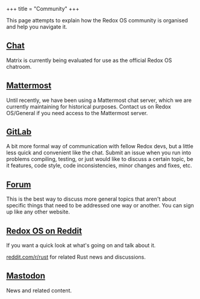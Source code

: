 +++
title = "Community"
+++

This page attempts to explain how the Redox OS community is organised and help you navigate it.


<a id="chat"></a>
## [Chat](https://matrix.to/#/#redox:matrix.org)

Matrix is currently being evaluated for use as the official Redox OS chatroom.

<a id="chat"></a>
## [Mattermost](https://chat.redox-os.org)

Until recently, we have been using a Mattermost chat server, which we are currently maintaining for historical purposes. Contact us on Redox OS/General if you need access to the Mattermost server.

<a id="gitlab"></a>
## [GitLab](https://gitlab.redox-os.org/redox-os/redox)

A bit more formal way of communication with fellow Redox devs, but a little less quick and convenient like the chat. Submit an issue when you run into problems compiling, testing, or just would like to discuss a certain topic, be it features, code style, code inconsistencies, minor changes and fixes, etc.

<a id="forum"></a>
## [Forum](https://discourse.redox-os.org/)

This is the best way to discuss more general topics that aren't about specific things that need to be addressed one way or another. You can sign up like any other website.

<a id="reddit"></a>
## [Redox OS on Reddit](https://www.reddit.com/r/Redox/)

If you want a quick look at what's going on and talk about it.

[reddit.com/r/rust](https://www.reddit.com/r/rust) for related Rust news and discussions.

<a id="mastodon"></a>
## [Mastodon](https://fosstodon.org/@redox)

News and related content.
